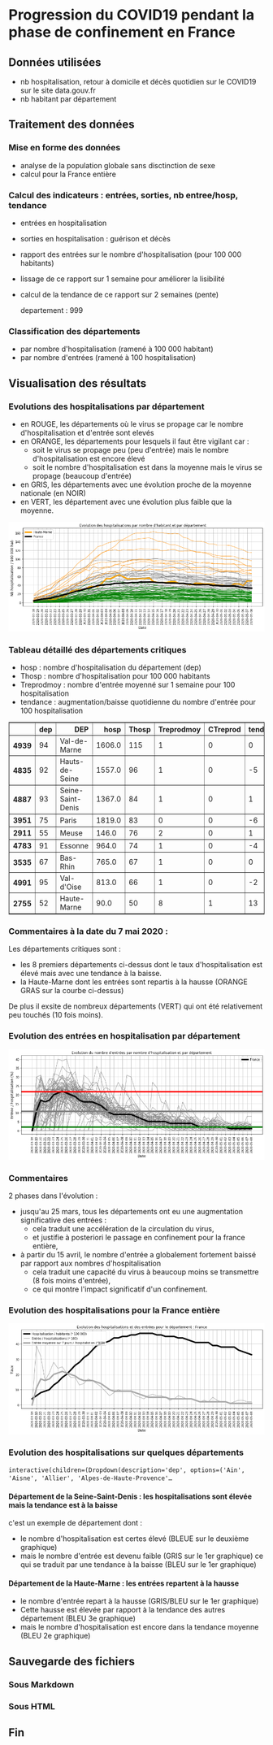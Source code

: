 
# Progression du COVID19 pendant la phase de confinement en France

## Données utilisées
- nb hospitalisation, retour à domicile et décès quotidien sur le COVID19 sur le site data.gouv.fr
- nb habitant par département

## Traitement des données

### Mise en forme des données
- analyse de la population globale sans disctinction de sexe
- calcul pour la France entière

### Calcul des indicateurs : entrées, sorties, nb entree/hosp, tendance
- entrées en hospitalisation
- sorties en hospitalisation : guérison et décès
- rapport des entrées sur le nombre d'hospitalisation (pour 100 000 habitants)
- lissage de ce rapport sur 1 semaine pour améliorer la lisibilité
- calcul de la tendance de ce rapport sur 2 semaines (pente)

     departement :  999

### Classification des départements
- par nombre d'hospitalisation (ramené à 100 000 habitant)
- par nombre d'entrées (ramené à 100 hospitalisation)

## Visualisation des résultats

###  Evolutions des hospitalisations par département
- en ROUGE, les départements où le virus se propage car le nombre d'hospitalisation et d'entrée sont elevés 
- en ORANGE, les départements pour lesquels il faut être vigilant car :
     - soit le virus se propage peu (peu d'entrée) mais le nombre d'hospitalisation est encore élevé
     - soit le nombre d'hospitalisation est dans la moyenne mais le virus se propage (beaucoup d'entrée)
 - en GRIS, les départements avec une évolution proche de la moyenne nationale (en NOIR)
 - en VERT, les département avec une évolution plus faible que la moyenne.


![png](Evolution_confinement_files/Evolution_confinement_12_0.png)


### Tableau détaillé des départements critiques
- hosp : nombre d'hospitalisation du département (dep)
- Thosp : nombre d'hospitalisation pour 100 000 habitants
- Treprodmoy : nombre d'entrée moyenné sur 1 semaine pour 100 hospitalisation
- tendance  : augmentation/baisse quotidienne du nombre d'entrée pour 100 hospitalisation




<div>
<style scoped>
    .dataframe tbody tr th:only-of-type {
        vertical-align: middle;
    }

    .dataframe tbody tr th {
        vertical-align: top;
    }

    .dataframe thead th {
        text-align: right;
    }
</style>
<table border="1" class="dataframe">
  <thead>
    <tr style="text-align: right;">
      <th></th>
      <th>dep</th>
      <th>DEP</th>
      <th>hosp</th>
      <th>Thosp</th>
      <th>Treprodmoy</th>
      <th>CTreprod</th>
      <th>tendance</th>
    </tr>
  </thead>
  <tbody>
    <tr>
      <th>4939</th>
      <td>94</td>
      <td>Val-de-Marne</td>
      <td>1606.0</td>
      <td>115</td>
      <td>1</td>
      <td>0</td>
      <td>0</td>
    </tr>
    <tr>
      <th>4835</th>
      <td>92</td>
      <td>Hauts-de-Seine</td>
      <td>1557.0</td>
      <td>96</td>
      <td>1</td>
      <td>0</td>
      <td>-5</td>
    </tr>
    <tr>
      <th>4887</th>
      <td>93</td>
      <td>Seine-Saint-Denis</td>
      <td>1367.0</td>
      <td>84</td>
      <td>1</td>
      <td>0</td>
      <td>1</td>
    </tr>
    <tr>
      <th>3951</th>
      <td>75</td>
      <td>Paris</td>
      <td>1819.0</td>
      <td>83</td>
      <td>0</td>
      <td>0</td>
      <td>-6</td>
    </tr>
    <tr>
      <th>2911</th>
      <td>55</td>
      <td>Meuse</td>
      <td>146.0</td>
      <td>76</td>
      <td>2</td>
      <td>0</td>
      <td>1</td>
    </tr>
    <tr>
      <th>4783</th>
      <td>91</td>
      <td>Essonne</td>
      <td>964.0</td>
      <td>74</td>
      <td>1</td>
      <td>0</td>
      <td>-4</td>
    </tr>
    <tr>
      <th>3535</th>
      <td>67</td>
      <td>Bas-Rhin</td>
      <td>765.0</td>
      <td>67</td>
      <td>1</td>
      <td>0</td>
      <td>0</td>
    </tr>
    <tr>
      <th>4991</th>
      <td>95</td>
      <td>Val-d'Oise</td>
      <td>813.0</td>
      <td>66</td>
      <td>1</td>
      <td>0</td>
      <td>-2</td>
    </tr>
    <tr>
      <th>2755</th>
      <td>52</td>
      <td>Haute-Marne</td>
      <td>90.0</td>
      <td>50</td>
      <td>8</td>
      <td>1</td>
      <td>13</td>
    </tr>
  </tbody>
</table>
</div>



### Commentaires à la date du 7 mai 2020 :

Les départements critiques sont :
- les 8 premiers départements ci-dessus dont le taux d'hospitalisation est élevé mais avec une tendance à la baisse.
- la Haute-Marne dont les entrées sont repartis à la hausse (ORANGE GRAS sur la courbe ci-dessus)

De plus il exsite de nombreux départements (VERT) qui ont été relativement peu touchés (10 fois moins).

### Evolution des entrées en hospitalisation par département


![png](Evolution_confinement_files/Evolution_confinement_18_0.png)


### Commentaires
2 phases dans l'évolution :
- jusqu'au 25 mars, tous les départements ont eu une augmentation significative des entrées :
    - cela traduit une accélération de la circulation du virus,
    - et justifie à posteriori le passage en confinement pour la france entière,
- à partir du 15 avril, le nombre d'entrée a globalement fortement baissé par rapport aux nombres d'hospitalisation
    - cela traduit une capacité du virus à beaucoup moins se transmettre (8 fois moins d'entrée),
    - ce qui montre l'impact significatif d'un confinement.

### Evolution des hospitalisations pour la France entière


![png](Evolution_confinement_files/Evolution_confinement_21_0.png)


### Evolution des hospitalisations sur quelques départements


    interactive(children=(Dropdown(description='dep', options=('Ain', 'Aisne', 'Allier', 'Alpes-de-Haute-Provence'…


#### Département de la Seine-Saint-Denis : les hospitalisations sont élevée mais la tendance est à la baisse
c'est un exemple de département dont :
- le nombre d'hospitalisation est certes élevé (BLEUE sur le deuxième graphique)
- mais le nombre d'entrée est devenu faible (GRIS sur le 1er graphique) ce qui se traduit par une tendance à la baisse (BLEU sur le 1er graphique)

#### Département de la Haute-Marne : les entrées repartent à la hausse
- le nombre d'entrée repart à la hausse (GRIS/BLEU sur le 1er graphique)
- Cette hausse est élevée par rapport à la tendance des autres département (BLEU 3e graphique)
- mais le nombre d'hospitalisation est encore dans la tendance moyenne (BLEU 2e graphique)

## Sauvegarde des fichiers

### Sous Markdown

### Sous HTML

## Fin
